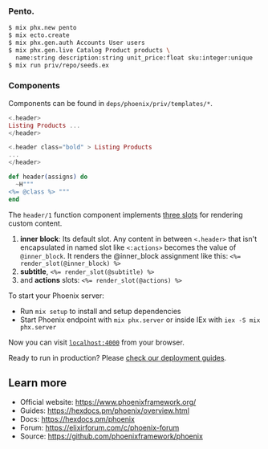 ### Pento.     
     
```bash
$ mix phx.new pento
$ mix ecto.create
$ mix phx.gen.auth Accounts User users
$ mix phx.gen.live Catalog Product products \
  name:string description:string unit_price:float sku:integer:unique
$ mix run priv/repo/seeds.ex
```     
    
### Components    
Components can be found in `deps/phoenix/priv/templates/*`.  
```elixir
<.header>
Listing Products ...
</header>

<.header class="bold" > Listing Products
...
</header>

def header(assigns) do
  ~H"""
<%= @class %> """
end
```   
    
The `header/1` function component implements <ins>three slots</ins> for rendering custom content.     
1. **inner block**:  Its default slot. Any content in between `<.header>` that isn't encapsulated in named slot like `<:actions>` becomes the value of `@inner_block`. It renders the @inner_block assignment like this: `<%= render_slot(@inner_block) %>`
2. **subtitle**, `<%= render_slot(@subtitle) %>`  
3. and **actions** slots: `<%= render_slot(@actions) %>`    

To start your Phoenix server:

  * Run `mix setup` to install and setup dependencies
  * Start Phoenix endpoint with `mix phx.server` or inside IEx with `iex -S mix phx.server`

Now you can visit [`localhost:4000`](http://localhost:4000) from your browser.

Ready to run in production? Please [check our deployment guides](https://hexdocs.pm/phoenix/deployment.html).

## Learn more

  * Official website: https://www.phoenixframework.org/
  * Guides: https://hexdocs.pm/phoenix/overview.html
  * Docs: https://hexdocs.pm/phoenix
  * Forum: https://elixirforum.com/c/phoenix-forum
  * Source: https://github.com/phoenixframework/phoenix
